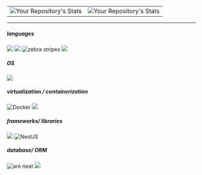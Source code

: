 
<div align="center">
 
|             |             |
| ----------- | ----------- |
| ![Your Repository's Stats](https://github-readme-stats.vercel.app/api?username=SamanthaLHC&show_icons=true)  |    ![Your Repository's Stats](https://github-readme-stats.vercel.app/api/top-langs/?username=SamanthaLHC&theme=blue-green) |
 

</div>

  - - - 

  <h5> languages </h5>
    
![](https://img.shields.io/badge/C-00599C?style=for-the-badge&logo=c&logoColor=white)
![](https://img.shields.io/badge/C%2B%2B-00599C?style=for-the-badge&logo=c%2B%2B&logoColor=white)
![ zebra stripes](https://img.shields.io/badge/TypeScript-007ACC?style=for-the-badge&logo=typescript&logoColor=white) 
![](https://img.shields.io/badge/JavaScript-F7DF1E?style=for-the-badge&logo=javascript&logoColor=black) 

  <h5> OS </h5>
  
  ![](https://img.shields.io/badge/Linux-FCC624?style=for-the-badge&logo=linux&logoColor=black)

  <h5> virtualization /  containerization </h5>
  
![Docker](https://img.shields.io/badge/docker-%230db7ed.svg?style=for-the-badge&logo=docker&logoColor=white)
![](https://img.shields.io/badge/VirtualBox-21416b?style=for-the-badge&logo=VirtualBox&logoColor=white)

  <h5> frameworks/ libraries </h5>

![](https://img.shields.io/badge/React-20232A?style=for-the-badge&logo=react&logoColor=61DAFB)
![NestJS](https://img.shields.io/badge/nestjs-%23E0234E.svg?style=for-the-badge&logo=nestjs&logoColor=white)

  <h5> database/ ORM </h5>
  
![are neat](https://img.shields.io/badge/PostgreSQL-316192?style=for-the-badge&logo=postgresql&logoColor=white)
![](https://img.shields.io/badge/Prisma-3982CE?style=for-the-badge&logo=Prisma&logoColor=white)
